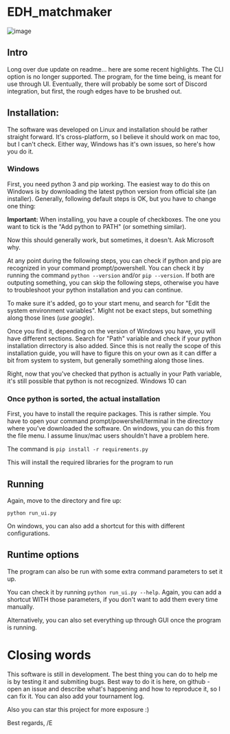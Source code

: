 # EDH_matchmaker #
![image](https://user-images.githubusercontent.com/2612606/166250998-7b4c721c-8a35-4ac2-ad87-e8fe02c46d11.png)

## Intro ##

Long over due update on readme... here are some recent highlights.
The CLI option is no longer supported. The program, for the time being, is meant for use through UI.
Eventually, there will probably be some sort of Discord integration, but first, the rough edges have to be brushed out.

## Installation: ##

The software was developed on Linux and installation should be rather straight forward. It's cross-platform, so I believe it should work on mac too, but I can't check. Either way, Windows has it's own issues, so here's how you do it.

### Windows ###

First, you need python 3 and pip working.
The easiest way to do this on Windows is by downloading the latest python version from official site (an installer). Generally, following default steps is OK, but you have to change one thing:

**Important:** When installing, you have a couple of checkboxes. The one you want to tick is the "Add python to PATH" (or something similar).

Now this should generally work, but sometimes, it doesn't. Ask Microsoft why.

At any point during the following steps, you can check if python and pip are recognized in your command prompt/powershell. You can check it by running the command `python --version` and/or `pip --version`. If both are outputing something, you can skip the following steps, otherwise you have to troubleshoot your python installation and you can continue.

To make sure it's added, go to your start menu, and search for "Edit the system environment variables". Might not be exact steps, but something along those lines (*use google*).

Once you find it, depending on the version of Windows you have, you will have different sections. Search for "Path" variable and check if your python installation dirrectory is also added. Since this is not really the scope of this installation guide, you will have to figure this on your own as it can differ a bit from system to system, but generally something along those lines.

Right, now that you've checked that python is actually in your Path variable, it's still possible that python is not recognized. Windows 10 can

### Once python is sorted, the actual installation

First, you have to install the require packages. This is rather simple.
You have to open your command prompt/powershell/terminal in the directory where you've downloaded the software.
On windows, you can do this from the file menu. I assume linux/mac users shouldn't have a problem here.

The command is `pip install -r requirements.py`

This will install the required libraries for the program to run

## Running

Again, move to the directory and fire up:

`python run_ui.py`

On windows, you can also add a shortcut for this with different configurations.

## Runtime options

The program can also be run with some extra command parameters to set it up.

You can check it by running `python run_ui.py --help`. Again, you can add a shortcut WITH those parameters, if you don't want to add them every time manually.

Alternatively, you can also set everything up through GUI once the program is running.

# Closing words

This software is still in development. The best thing you can do to help me is by testing it and submiting bugs. Best way to do it is here, on github - open an issue and describe what's happening and how to reproduce it, so I can fix it. You can also add your tournament log.

Also you can star this project for more exposure :)

Best regards,
/E
